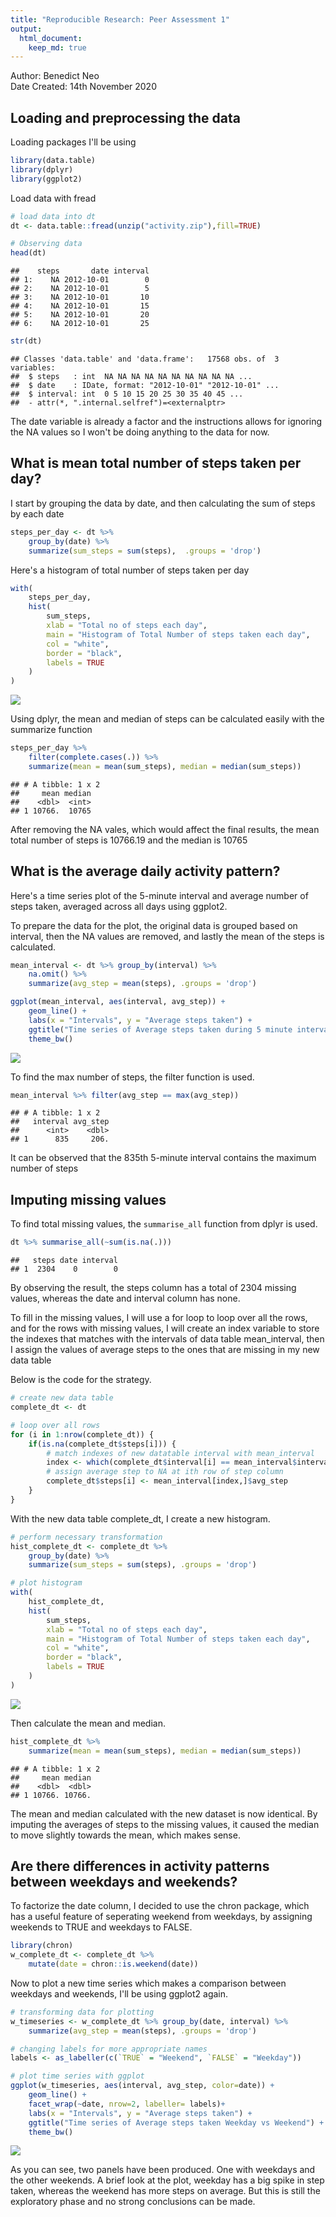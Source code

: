 ```yaml
---
title: "Reproducible Research: Peer Assessment 1"
output: 
  html_document:
    keep_md: true
---
```


Author: Benedict Neo  
Date Created: 14th November 2020

## Loading and preprocessing the data

Loading packages I'll be using

```r
library(data.table)
library(dplyr)
library(ggplot2)
```

Load data with fread

```r
# load data into dt
dt <- data.table::fread(unzip("activity.zip"),fill=TRUE)

# Observing data
head(dt)
```

```
##    steps       date interval
## 1:    NA 2012-10-01        0
## 2:    NA 2012-10-01        5
## 3:    NA 2012-10-01       10
## 4:    NA 2012-10-01       15
## 5:    NA 2012-10-01       20
## 6:    NA 2012-10-01       25
```

```r
str(dt)
```

```
## Classes 'data.table' and 'data.frame':	17568 obs. of  3 variables:
##  $ steps   : int  NA NA NA NA NA NA NA NA NA NA ...
##  $ date    : IDate, format: "2012-10-01" "2012-10-01" ...
##  $ interval: int  0 5 10 15 20 25 30 35 40 45 ...
##  - attr(*, ".internal.selfref")=<externalptr>
```
The date variable is already a factor and the instructions allows for ignoring the 
NA values so I won't be doing anything to the data for now.

## What is mean total number of steps taken per day?

I start by grouping the data by date, and then calculating the sum of steps by
each date

```r
steps_per_day <- dt %>%
    group_by(date) %>%
    summarize(sum_steps = sum(steps),  .groups = 'drop')
```

Here's a histogram of total number of steps taken per day

```r
with(
    steps_per_day,
    hist(
        sum_steps,
        xlab = "Total no of steps each day",
        main = "Histogram of Total Number of steps taken each day",
        col = "white",
        border = "black",
        labels = TRUE
    )
)
```

![](PA1_template_files/figure-html/histogram1-1.png)<!-- -->

Using dplyr, the mean and median of steps can be calculated easily with the summarize function


```r
steps_per_day %>%
    filter(complete.cases(.)) %>%
    summarize(mean = mean(sum_steps), median = median(sum_steps))
```

```
## # A tibble: 1 x 2
##     mean median
##    <dbl>  <int>
## 1 10766.  10765
```

After removing the NA vales, which would affect the final results, the mean total number of steps is 10766.19 and the median is 10765

## What is the average daily activity pattern?

Here's a time series plot of the 5-minute interval and average number of steps taken, averaged across all days using ggplot2.

To prepare the data for the plot, the original data is grouped based on interval, then the NA values are removed, and lastly the mean of the steps is calculated.

```r
mean_interval <- dt %>% group_by(interval) %>%
    na.omit() %>%
    summarize(avg_step = mean(steps), .groups = 'drop')
```


```r
ggplot(mean_interval, aes(interval, avg_step)) +
    geom_line() +
    labs(x = "Intervals", y = "Average steps taken") +
    ggtitle("Time series of Average steps taken during 5 minute interval") +
    theme_bw()
```

![](PA1_template_files/figure-html/timeseries1-1.png)<!-- -->

To find the max number of steps, the filter function is used. 


```r
mean_interval %>% filter(avg_step == max(avg_step))
```

```
## # A tibble: 1 x 2
##   interval avg_step
##      <int>    <dbl>
## 1      835     206.
```
It can be observed that the 835th 5-minute interval contains the maximum number
of steps

## Imputing missing values

To find total missing values, the `summarise_all` function from dplyr is used.


```r
dt %>% summarise_all(~sum(is.na(.)))
```

```
##   steps date interval
## 1  2304    0        0
```
By observing the result, the steps column has a total of 2304 missing values,
whereas the date and interval column has none.

To fill in the missing values, I will use a for loop to loop over all the rows,
and for the rows with missing values, I will create an index variable to
store the indexes that matches with the intervals of data table mean_interval, 
then I assign the values of average steps to the ones that are missing in my new data table

Below is the code for the strategy.


```r
# create new data table
complete_dt <- dt

# loop over all rows
for (i in 1:nrow(complete_dt)) {
    if(is.na(complete_dt$steps[i])) {
        # match indexes of new datatable interval with mean_interval
        index <- which(complete_dt$interval[i] == mean_interval$interval)
        # assign average step to NA at ith row of step column
        complete_dt$steps[i] <- mean_interval[index,]$avg_step
    }
}
```

With the new data table complete_dt, I create a new histogram. 


```r
# perform necessary transformation
hist_complete_dt <- complete_dt %>%
    group_by(date) %>%
    summarize(sum_steps = sum(steps), .groups = 'drop')
```

```r
# plot histogram
with(
    hist_complete_dt,
    hist(
        sum_steps,
        xlab = "Total no of steps each day",
        main = "Histogram of Total Number of steps taken each day",
        col = "white",
        border = "black",
        labels = TRUE
    )
)
```

![](PA1_template_files/figure-html/histogram2-1.png)<!-- -->

Then calculate the mean and median. 


```r
hist_complete_dt %>%
    summarize(mean = mean(sum_steps), median = median(sum_steps))
```

```
## # A tibble: 1 x 2
##     mean median
##    <dbl>  <dbl>
## 1 10766. 10766.
```

The mean and median calculated with the new dataset is now identical. By imputing
the averages of steps to the missing values, it caused the median to move slightly 
towards the mean, which makes sense.


## Are there differences in activity patterns between weekdays and weekends?

To factorize the date column, I decided to use the chron package, which has a useful
feature of seperating weekend from weekdays, by assigning weekends to TRUE and 
weekdays to FALSE. 


```r
library(chron) 
w_complete_dt <- complete_dt %>%
    mutate(date = chron::is.weekend(date))
```

Now to plot a new time series which makes a comparison between weekdays and weekends,
I'll be using ggplot2 again.


```r
# transforming data for plotting
w_timeseries <- w_complete_dt %>% group_by(date, interval) %>%
    summarize(avg_step = mean(steps), .groups = 'drop')

# changing labels for more appropriate names
labels <- as_labeller(c(`TRUE` = "Weekend", `FALSE` = "Weekday"))
```

```r
# plot time series with ggplot
ggplot(w_timeseries, aes(interval, avg_step, color=date)) +
    geom_line() +
    facet_wrap(~date, nrow=2, labeller= labels)+
    labs(x = "Intervals", y = "Average steps taken") +
    ggtitle("Time series of Average steps taken Weekday vs Weekend") +
    theme_bw()
```

![](PA1_template_files/figure-html/timeseries2-1.png)<!-- -->

As you can see, two panels have been produced. One with weekdays and the other
weekends. A brief look at the plot, weekday has a big spike in step taken, whereas
the weekend has more steps on average. But this is still the exploratory phase and 
no strong conclusions can be made.
